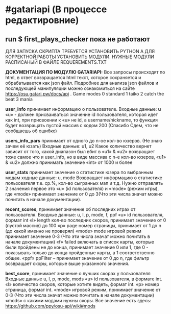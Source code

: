 <h1>#gatariapi (В процессе редактировние)</h1>
<h2>run $ first_plays_checker пока не работают</h2>

ДЛЯ ЗАПУСКА СКРИПТА ТРЕБУЕТСЯ УСТАНОВИТЬ PYTHON
А ДЛЯ КОРРЕКТНОЙ РАБОТЫ УСТАНОВИТЬ МОДУЛИ.
НУЖНЫЕ МОДУЛИ РАСПИСАНЫЙ В ФАЙЛЕ REQUEREMENTS.TXT


<b>ДОКУМЕНТАЦИЯ ПО МОДУЛЮ GATARIAPI:</b>
Все запросы происходят по html, в ответ возвращается html текст, которое сохраняется и обрабатывается как json файл.
Подробнее для анализа json файлов и последующей манипуляции можно ознакомиться на сайте https://osu.gatari.pw/docs/api .
Game modes
0 standard
1 taiko
2 catch the beat
3 mania

<b>user_info</b> принимает информацию о пользователе.
Входные данные: <b>u</b> 
«u» - должен присваиваться значение id пользователя, которая идет как int, при присвоении к «u» не id, а username/nickname, то функция будет возвращать пустой массив с кодом 200 (Спасибо Сдем, что не сообщаешь об ошибке)

<b>users_info_pars</b> принимает от одного до n-ое кол-во юзеров. (Не знаю зачем её юзать)
Входные данные: u1, u2 
Какое количество вернет зависит от того, какой диапазон был вбит в «u1» & «u2» возвращает тоже самое что и user_info, но в виде массива с n-е кол-во юзеров, «u1» & «u2» должно принимать значение «int» от 1000 и более

<b>user_stats</b> принимает значение о статистике юзера по выбранным модам 
ходные данные: u, mode
Возвращает информацию о статистике пользователя т.е. ср.%, кол-во сыгранных мап и т.д. 
Нужно отправлять 2 значения первое это «u» (id пользователя) и «mode» (режим игры), где «mode»
принимает значение от 0 до 3(Что эти числа значат можно почитать в начале документации).

<b>recent_scores</b>, принимает значение об последних играх от пользователя.
Входные данные: u, l, p, mode, f, ppf
«u» id пользователя, формат int
«l» length кол-во последних скоров, принимает значение от 0 (пустой массив) до 100
«p» page номер страницы, принимает от 1 до n (до какой именно не проверял)
«mode» mode игровой режим принимает значение 0-3 (Что эти числа значат можно почитать в начале документации)
«f» failed включать в список карты, которые были пройдены не до конца, принимает значение 0 или 1, где 0 - показывать только до конца пройденные карты, а 1 соответственно общее.
 «ppf» ppFilter – принимает значение от 0 до n, где фильтр возвращает скоры, которые выше указанного значения.

<b>best_score</b>, принимает значение о лучших скорах у пользователя 
Входные данные u, l, p, mode, mods
«u» id пользователя, в формате int.
«l» количество скоров, которые хотите видеть, формат int.
«p» номер страница, формат int.
«mode» игровой режим, принимает значение от 0-3 (Что эти числа значат можно почитать в начале документации)
«mods» с какими модами нужны скоры. Все значение есть здесь: https://github.com/ppy/osu-api/wiki#mods
